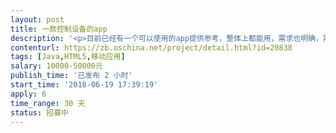 ```yaml
---                
layout: post       
title: 一款控制设备的app           
description: '<p>目前已经有一个可以使用的app提供参考，整体上都能用，需求也明确，需要对app做整体的体验的提升和功能的完善。现有的程序分为后台和前端，后台程序基本可以使用。主要是完善前端App程序。</p>'     
contenturl: https://zb.oschina.net/project/detail.html?id=20838      
tags: [Java,HTML5,移动应用]            
salary: 10000-50000元          
publish_time: '已发布 2 小时'         
start_time: '2018-06-19 17:39:19'           
apply: 6                   
time_range: 30 天              
status: 招募中                  
---                 
```


